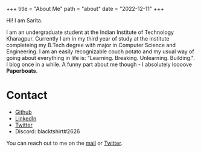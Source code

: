 +++
title = "About Me"
path = "about"
date = "2022-12-11"
+++


Hi! I am Sarita. 

I am an undergraduate student at the Indian Institute of Technology Kharagpur. Currently I am in my third year of study at the institute completeing my B.Tech degree with major in Computer Science and Engineering. I am an easily recognizable couch potato and my usual 
way of going about everything in life is: "Learning. Breaking. Unlearning. Building.". I blog once
in a while. A funny part about me though - I absolutely loooove **Paperboats**. 

# Contact

- [Github](https://github.com/Sarita-Singh/) 
- [LinkedIn](https://www.linkedin.com/in/sarita-singh-2a95b0181/)
- [Twitter](https://twitter.com/_blacktshirt) 
- Discord: blacktshirt#2626

You can reach out to me on the [mail](sarita01.ar@gmail.com) or [Twitter](https://twitter.com/_blacktshirt).


